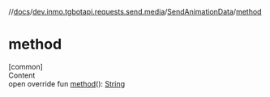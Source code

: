 //[docs](../../../index.md)/[dev.inmo.tgbotapi.requests.send.media](../index.md)/[SendAnimationData](index.md)/[method](method.md)



# method  
[common]  
Content  
open override fun [method](method.md)(): [String](https://kotlinlang.org/api/latest/jvm/stdlib/kotlin/-string/index.html)  



